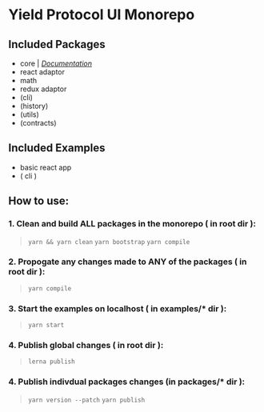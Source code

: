 # Yield Protocol UI Monorepo

## Included Packages
- core | _[Documentation](https://silver-engine-e5b67cb1.pages.github.io/)_
- react adaptor
- math 
- redux adaptor
- (cli)
- (history)
- (utils)
- (contracts)

## Included Examples
- basic react app 
- ( cli )

## How to use:
### 1. Clean and build ALL packages in the monorepo ( in root dir ): 
> `yarn && yarn clean`
> `yarn bootstrap`
> `yarn compile`

### 2. Propogate any changes made to ANY of the packages ( in root dir ):
> `yarn compile` 


### 3. Start the examples on localhost ( in examples/* dir ): 
> `yarn start`


### 4. Publish global changes  ( in root dir ):  ###
> `lerna publish`

### 4. Publish indivdual packages changes  (in packages/* dir ):  ###
> `yarn version --patch`
> `yarn publish`